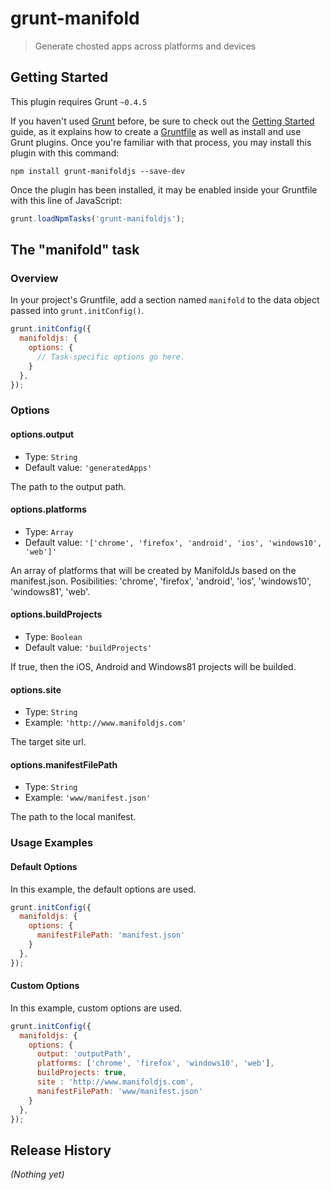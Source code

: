 # grunt-manifold

> Generate chosted apps across platforms and devices

## Getting Started
This plugin requires Grunt `~0.4.5`

If you haven't used [Grunt](http://gruntjs.com/) before, be sure to check out the [Getting Started](http://gruntjs.com/getting-started) guide, as it explains how to create a [Gruntfile](http://gruntjs.com/sample-gruntfile) as well as install and use Grunt plugins. Once you're familiar with that process, you may install this plugin with this command:

```shell
npm install grunt-manifoldjs --save-dev
```

Once the plugin has been installed, it may be enabled inside your Gruntfile with this line of JavaScript:

```js
grunt.loadNpmTasks('grunt-manifoldjs');
```

## The "manifold" task

### Overview
In your project's Gruntfile, add a section named `manifold` to the data object passed into `grunt.initConfig()`.

```js
grunt.initConfig({
  manifoldjs: {
    options: {
      // Task-specific options go here.
    }
  },
});
```

### Options

#### options.output

- Type: `String`
- Default value: `'generatedApps'`

The path to the output path.

#### options.platforms

- Type: `Array`
- Default value: `'['chrome', 'firefox', 'android', 'ios', 'windows10', 'web']'`

An array of platforms that will be created by ManifoldJs based on the manifest.json. Posibilities: 'chrome', 'firefox', 'android', 'ios', 'windows10', 'windows81', 'web'.

#### options.buildProjects

- Type: `Boolean`
- Default value: `'buildProjects'`

If true, then the iOS, Android and Windows81 projects will be builded.

#### options.site

- Type: `String`
- Example: `'http://www.manifoldjs.com'`

The target site url.

#### options.manifestFilePath

- Type: `String`
- Example: `'www/manifest.json'`

The path to the local manifest.

### Usage Examples

#### Default Options

In this example, the default options are used.

```js
grunt.initConfig({
  manifoldjs: {
    options: {
      manifestFilePath: 'manifest.json'
    }
  },
});
```

#### Custom Options

In this example, custom options are used.

```js
grunt.initConfig({
  manifoldjs: {
    options: {
      output: 'outputPath',
      platforms: ['chrome', 'firefox', 'windows10', 'web'],
      buildProjects: true,
      site : 'http://www.manifoldjs.com',
      manifestFilePath: 'www/manifest.json'
    }
  },
});
```

## Release History

_(Nothing yet)_
